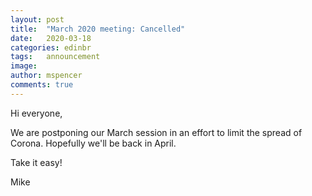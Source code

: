 ```yaml
---
layout: post
title:  "March 2020 meeting: Cancelled"
date:   2020-03-18
categories: edinbr
tags:   announcement
image:
author: mspencer
comments: true
---
```




Hi everyone,
<br/>


We are postponing our March session in an effort to limit the spread of Corona.
Hopefully we'll be back in April.

Take it easy!

Mike
